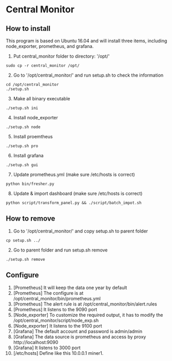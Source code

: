 # Central Monitor

## How to install

This program is based on Ubuntu 16.04 and will install three items, including node_exporter, prometheus, and grafana.

1. Put central_monitor folder to directory: '/opt/'

```
sudo cp -r central_monitor /opt/
```

2. Go to '/opt/central_monitor/' and run setup.sh to check the information

```
cd /opt/central_monitor
./setup.sh
```

3. Make all binary executable 

```
./setup.sh ini
```

4. Install node_exporter

```
./setup.sh node
```

5. Install proemtheus

```
./setup.sh pro
```

6. Install grafana

```
./setup.sh gui
```

7. Update prometheus.yml (make sure /etc/hosts is correct)

```
python bin/fresher.py
```

8. Update & import dashboard (make sure /etc/hosts is correct)

```
python script/transform_panel.py && ./script/batch_impot.sh
```

## How to remove

1. Go to '/opt/central_monitor/' and copy setup.sh to parent folder 

```
cp setup.sh ../
```

2. Go to parent folder and run setup.sh remove

```
./setup.sh remove
```

## Configure

1. [Prometheus] It will keep the data one year by default
2. [Prometheus] The configure is at /opt/central_monitor/bin/prometheus.yml
3. [Prometheus] The alert rule is at /opt/central_monitor/bin/alert.rules
4. [Prometheus] It listens to the 9090 port
5. [Node\_exporter] To customize the required output, it has to modify the /opt/central_monitor/script/node_exp.sh
6. [Node\_exporter] It listens to the 9100 port
7. [Grafana] The default account and password is admin/admin
8. [Grafana] The data source is prometheus and access by proxy http://localhost:9090
9. [Grafana] It listens to 3000 port
10. [/etc/hosts] Define like this 10.0.0.1 miner1.
